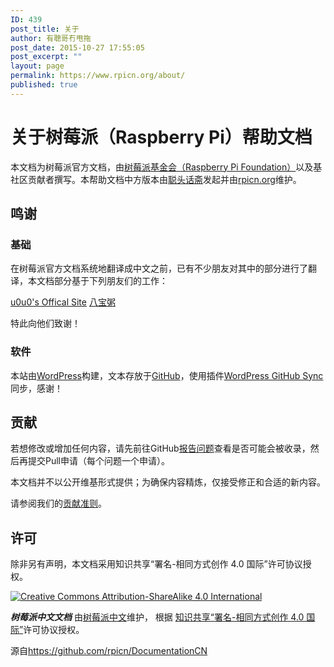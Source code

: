 ```yaml
---
ID: 439
post_title: 关于
author: 有聰哥冇甩拖
post_date: 2015-10-27 17:55:05
post_excerpt: ""
layout: page
permalink: https://www.rpicn.org/about/
published: true
---
```

# 关于树莓派（Raspberry Pi）帮助文档

本文档为树莓派官方文档，由[树莓派基金会（Raspberry Pi Foundation）](https://www.raspberrypi.org/)以及基社区贡献者撰写。本帮助文档中方版本由<a href="https://alexlee.cn" target="_blank">聪头话斋</a>发起并由[rpicn.org](https://www.rpicn.org)维护。

## 鸣谢

### 基础

在树莓派官方文档系统地翻译成中文之前，已有不少朋友对其中的部分进行了翻译，本文档部分基于下列朋友们的工作：

<a href="http://www.tyrantek.com/RaspberryPi" target="_blank">u0u0's Offical Site</a>
<a href="http://my.oschina.net/funnky/blog?catalog=347695" target="_blank">八宝粥</a>

特此向他们致谢！

### 软件

本站由<a href="https://wordpress.org/" target="_blank">WordPress</a>构建，文本存放于<a href="https://github.com/rpicn/DocumentationCN" target="_blank">GitHub</a>，使用插件<a href="https://wordpress.org/plugins/wp-github-sync/" target="_blank">WordPress GitHub Sync</a>同步，感谢！

## 贡献

若想修改或增加任何内容，请先前往GitHub[报告问题](http://github.com/raspberrypi/documentation/issues)查看是否可能会被收录，然后再提交Pull申请（每个问题一个申请）。

本文档并不以公开维基形式提供；为确保内容精炼，仅接受修正和合适的新内容。

请参阅我们的[贡献准则](CONTRIBUTING.md)。

## 许可

除非另有声明，本文档采用知识共享“署名-相同方式创作 4.0 国际”许可协议授权。

[![Creative Commons Attribution-ShareAlike 4.0 International](https://licensebuttons.net/l/by-sa/4.0/88x31.png)](http://creativecommons.org/licenses/by-sa/4.0/)

***树莓派中文文档*** 由[树莓派中文](https://www.rpicn.org/)维护， 根据 [知识共享“署名-相同方式创作 4.0 国际”](http://creativecommons.org/licenses/by-sa/4.0/)许可协议授权。

源自<a href="https://github.com/rpicn/DocumentationCN" target="_blank">https://github.com/rpicn/DocumentationCN</a>
